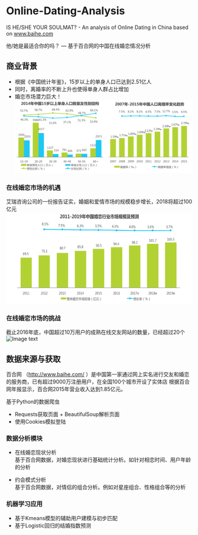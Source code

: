 # Online-Dating-Analysis
IS HE/SHE YOUR SOULMAT? - An analysis of Online Dating in China based on www.baihe.com

他/她是最适合你的吗？ — 基于百合网的中国在线婚恋情况分析


## 商业背景
* 根据《中国统计年鉴》，15岁以上的单身人口已达到2.51亿人
* 同时，离婚率的不断上升也使得单身人群占比增加
* 婚恋市场潜力巨大！
![Image text](https://raw.githubusercontent.com/TinaChen95/Online-Dating-Analysis/master/img/%E5%9B%BE%E7%89%871.png)
### 在线婚恋市场的机遇
艾瑞咨询公司的一份报告证实，婚姻和爱情市场的规模稳步增长，2018将超过100亿元
![Image text](https://raw.githubusercontent.com/TinaChen95/Online-Dating-Analysis/master/img/%E5%9B%BE%E7%89%872.png)
### 在线婚恋市场的挑战
截止2016年底，中国超过10万用户的成熟在线交友网站的数量，已经超过20个
![Image text](https://raw.githubusercontent.com/TinaChen95/Online-Dating-Analysis/master/img/%E5%9B%BE%E7%89%873.png)

## 数据来源与获取
百合网 （http://www.baihe.com/ ）是中国第一家通过网上实名进行交友和婚恋的服务商，已有超过9000万注册用户，在全国100个城市开设了实体店
根据百合网年报显示，百合网2015年营业收入达到1.85亿元。

基于Python的数据爬虫
* Requests获取页面 + BeautifulSoup解析页面
* 使用Cookies模拟登陆

### 数据分析模块
* 在线婚恋现状分析  
 基于百合网数据，对婚恋现状进行基础统计分析。如针对相恋时间、用户年龄的分析
 
* 约会模式分析  
 基于百合网数据，对情侣的组合分析。例如对星座组合、性格组合等的分析

### 机器学习应用
* 基于Kmeans模型的辅助用户建模与初步匹配
* 基于Logistic回归的结婚指数预测
